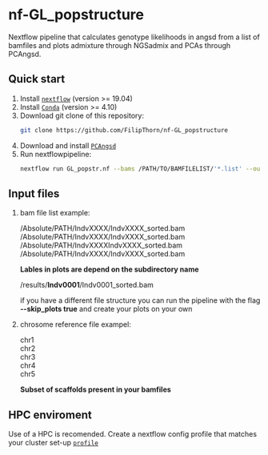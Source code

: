 # nf-GL_popstructure
Nextflow pipeline that calculates genotype likelihoods in angsd from a list of bamfiles and plots admixture through NGSadmix and PCAs through PCAngsd.

## Quick start
1) Install [`nextflow`](https://www.nextflow.io/) (version >= 19.04)
2) Install [`Conda`](https://conda.io/miniconda.html) (version >= 4.10) 
3) Download git clone of this repository:
   ```bash
   git clone https://github.com/FilipThorn/nf-GL_popstructure
   ```
4) Download and install [`PCAngsd`](https://github.com/Rosemeis/pcangsd)
5) Run nextflowpipeline:
   ```bash
   nextflow run GL_popstr.nf --bams /PATH/TO/BAMFILELIST/'*.list' --outdir /PATH/TO/RESULTS/ --chr_ref /PATH/TO/CHRSOMELIST
   ```
## Input files

1)  bam file list example: 
    
    /Absolute/PATH/IndvXXXX/IndvXXXX_sorted.bam<br> 
    /Absolute/PATH/IndvXXXX/IndvXXXX_sorted.bam<br> 
    /Absolute/PATH/IndvXXXXIndvXXXX_sorted.bam<br> 
    /Absolute/PATH/IndvXXXX/IndvXXXX_sorted.bam<br> 

    **Lables in plots are depend on the subdirectory name**
    
    /results/**Indv0001**/Indv0001_sorted.bam<br> 
    
    if you have a different file structure you can run the pipeline with the flag **--skip_plots true** and create your plots on your own
    
2) chrosome reference file exampel:
  
   chr1<br> 
   chr2<br> 
   chr3<br> 
   chr4<br> 
   chr5<br> 
 
   **Subset of scaffolds present in your bamfiles** 
 
 
 ## HPC enviroment
 Use of a HPC is recomended. Create a nextflow config profile that matches your cluster set-up [`profile`]( https://www.nextflow.io/docs/latest/config.html#config-profiles)
 

  

